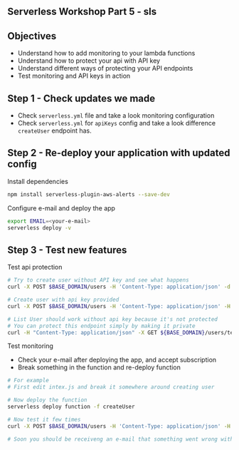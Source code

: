
## Serverless Workshop Part 5 - sls

## Objectives
- Understand how to add monitoring to your lambda functions
- Understand how to protect your api with API key
- Understand different ways of protecting your API endpoints
- Test monitoring and API keys in action

## Step 1 - Check updates we made
- Check `serverless.yml` file and take a look monitoring configuration
- Check `serverless.yml` for `apiKeys` config and take a look difference `createUser` endpoint has.


## Step 2 - Re-deploy your application with updated config
Install dependencies
```bash
npm install serverless-plugin-aws-alerts --save-dev
```
Configure e-mail and deploy the app
```bash
export EMAIL=<your-e-mail>
serverless deploy -v
```
## Step 3 - Test new features
Test api protection

```bash
# Try to create user without API key and see what happens
curl -X POST $BASE_DOMAIN/users -H 'Content-Type: application/json' -d  '{"userId": "testuser", "name": "testing tester"}'

# Create user with api key provided
curl -X POST $BASE_DOMAIN/users -H 'Content-Type: application/json' -H 'x-api-key: <your-api-key>' -d  '{"userId": "testuser", "name": "testing tester"}'

# List User should work without api key because it's not protected
# You can protect this endpoint simply by making it private
curl -H "Content-Type: application/json" -X GET ${BASE_DOMAIN}/users/testuser
```

Test monitoring
- Check your e-mail after deploying the app, and accept subscription
- Break something in the function and re-deploy function
```bash
# For example
# First edit intex.js and break it somewhere around creating user

# Now deploy the function
serverless deploy function -f createUser

# Now test it few times
curl -X POST $BASE_DOMAIN/users -H 'Content-Type: application/json' -H 'x-api-key: <your-api-key>' -d  '{"userId": "testuser", "name": "testing tester"}'

# Soon you should be receiveng an e-mail that something went wrong with your lambda function
```
